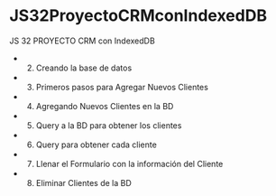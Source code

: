 # JS32ProyectoCRMconIndexedDB
JS 32 PROYECTO CRM con IndexedDB
* 2. Creando la base de datos
* 3. Primeros pasos para Agregar Nuevos Clientes
* 4. Agregando Nuevos Clientes en la BD
* 5. Query a la BD para obtener los clientes
* 6. Query para obtener cada cliente
* 7. Llenar el Formulario con la información del Cliente
* 8. Eliminar Clientes de la BD
